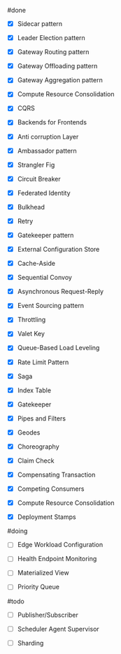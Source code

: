 

#done
- [x] Sidecar pattern
- [x] Leader Election pattern
- [x] Gateway Routing pattern
- [x] Gateway Offloading pattern
- [x] Gateway Aggregation pattern
- [x] Compute Resource Consolidation
- [x] CQRS
- [x] Backends for Frontends
- [x] Anti corruption Layer
- [x] Ambassador pattern
- [x] Strangler Fig
- [x] Circuit Breaker
- [x] Federated Identity
- [x] Bulkhead
- [x] Retry
- [x] Gatekeeper pattern
- [x] External Configuration Store
- [x] Cache-Aside
- [x] Sequential Convoy
- [x] Asynchronous Request-Reply
- [x] Event Sourcing pattern
- [x] Throttling
- [x] Valet Key
- [x] Queue-Based Load Leveling
- [x] Rate Limit Pattern
- [x] Saga
- [x] Index Table
- [x] Gatekeeper
- [x] Pipes and Filters
- [x] Geodes
- [x] Choreography
- [x] Claim Check
- [x] Compensating Transaction
- [x] Competing Consumers
- [x] Compute Resource Consolidation
- [x] Deployment Stamps


#doing


- [ ] Edge Workload Configuration
- [ ] Health Endpoint Monitoring
- [ ] Materialized View
- [ ] Priority Queue


#todo


- [ ] Publisher/Subscriber
- [ ] Scheduler Agent Supervisor
- [ ] Sharding

